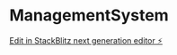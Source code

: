 # ManagementSystem

[Edit in StackBlitz next generation editor ⚡️](https://stackblitz.com/~/github.com/OscarJRM/ManagementSystem)